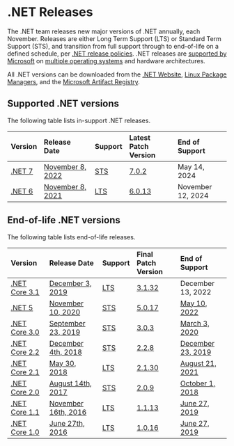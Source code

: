 # .NET Releases

The .NET team releases new major versions of .NET annually, each November. Releases are either Long Term Support (LTS) or Standard Term Support (STS), and transition from full support through to end-of-life on a defined schedule, per [.NET release policies][policies]. .NET releases are [supported by Microsoft](microsoft-support.md) on [multiple operating systems](os-lifecycle-policy.md) and hardware architectures.

All .NET versions can be downloaded from the [.NET Website](https://dotnet.microsoft.com/download/dotnet), [Linux Package Managers](https://docs.microsoft.com/dotnet/core/install/linux), and the [Microsoft Artifact Registry](https://mcr.microsoft.com/catalog?search=dotnet/).

## Supported .NET versions

The following table lists in-support .NET releases.

|  Version  | Release Date | Support | Latest Patch Version | End of Support |
| :-- | :-- | :-- | :-- | :-- |
| [.NET 7](release-notes/7.0/README.md) | [November 8, 2022](https://devblogs.microsoft.com/dotnet/announcing-dotnet-7) | [STS][policies] | [7.0.2][7.0.2] | May 14, 2024 |
| [.NET 6](release-notes/6.0/README.md) | [November 8, 2021](https://devblogs.microsoft.com/dotnet/announcing-net-6/) | [LTS][policies] | [6.0.13][6.0.13] | November 12, 2024 |

[7.0.2]: release-notes/7.0/7.0.2/7.0.2.md
[6.0.13]: release-notes/6.0/6.0.13/6.0.13.md

## End-of-life .NET versions

The following table lists end-of-life releases.

|  Version  |  Release Date | Support | Final Patch Version | End of Support |
| :-- | :-- | :-- | :-- | :-- |
| [.NET Core 3.1](release-notes/3.1/README.md) | [December 3, 2019](https://devblogs.microsoft.com/dotnet/announcing-net-core-3-1/) | [LTS][policies] | [3.1.32][3.1.32] | December 13, 2022 |
| [.NET 5](release-notes/5.0/README.md) | [November 10, 2020](https://devblogs.microsoft.com/dotnet/announcing-net-5-0/) | [STS][policies] | [5.0.17][5.0.17] | [May 10, 2022](https://devblogs.microsoft.com/dotnet/dotnet-5-end-of-support-update/) |
| [.NET Core 3.0](release-notes/3.0/README.md) | [September 23, 2019](https://devblogs.microsoft.com/dotnet/announcing-net-core-3-0/) |  [STS][policies] | [3.0.3][3.0.3] | [March 3, 2020](https://devblogs.microsoft.com/dotnet/net-core-3-0-end-of-life/) |
| [.NET Core 2.2](release-notes/2.2/README.md) | [December 4th, 2018](https://devblogs.microsoft.com/dotnet/announcing-net-core-2-2/) | [STS][policies] | [2.2.8][2.2.8] | [December 23, 2019](https://devblogs.microsoft.com/dotnet/net-core-2-2-will-reach-end-of-life-on-december-23-2019/) |
| [.NET Core 2.1](release-notes/2.1/README.md) | [May 30, 2018](https://devblogs.microsoft.com/dotnet/announcing-net-core-2-1/) | [LTS][policies] | [2.1.30][2.1.30] | [August 21, 2021](https://devblogs.microsoft.com/dotnet/net-core-2-1-will-reach-end-of-support-on-august-21-2021/) |
| [.NET Core 2.0](release-notes/2.0/README.md) | [August 14th, 2017](https://blogs.msdn.microsoft.com/dotnet/2017/08/14/announcing-net-core-2-0/) | [STS][policies] | [2.0.9][2.0.9] | [October 1, 2018](https://devblogs.microsoft.com/dotnet/net-core-2-0-will-reach-end-of-life-on-september-1-2018/) |
| [.NET Core 1.1](release-notes/1.1/README.md) | [November 16th, 2016](https://devblogs.microsoft.com/dotnet/announcing-net-core-1-1/) | [LTS][policies] | [1.1.13][1.1.13] | [June 27, 2019](https://devblogs.microsoft.com/dotnet/net-core-1-0-and-1-1-will-reach-end-of-life-on-june-27-2019/) |
| [.NET Core 1.0](release-notes/1.0/README.md) | [June 27th, 2016](https://devblogs.microsoft.com/dotnet/announcing-net-core-1-0/) | [LTS][policies] | [1.0.16][1.0.16] | [June 27, 2019](https://devblogs.microsoft.com/dotnet/net-core-1-0-and-1-1-will-reach-end-of-life-on-june-27-2019/) |

[3.1.32]: release-notes/3.1/3.1.32/3.1.32.md
[5.0.17]: release-notes/5.0/5.0.17/5.0.17.md
[2.1.30]: release-notes/2.1/2.1.30/2.1.30.md
[3.0.3]: release-notes/3.0/3.0.3/3.0.3.md
[2.2.8]: release-notes/2.2/2.2.8/2.2.8.md
[2.1.30]: release-notes/2.1/2.1.30/2.1.30.md
[2.0.9]: release-notes/2.0/2.0.9.md
[1.1.13]: release-notes/1.1/1.1.13/1.1.13.md
[1.0.16]: release-notes/1.0/1.0.16/1.0.16.md
[policies]: release-policies.md
